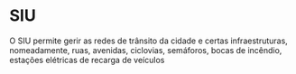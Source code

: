 # SIU
 O SIU permite gerir as redes de trânsito da cidade e certas infraestruturas, nomeadamente, ruas, avenidas, ciclovias, semáforos, bocas de incêndio, estações elétricas de recarga de veículos
